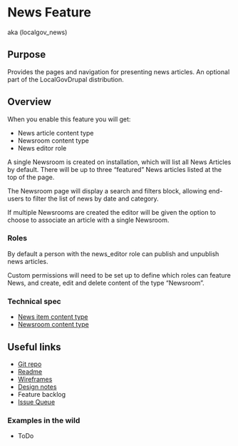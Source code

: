 # News Feature 

aka (localgov_news)

## Purpose
Provides the pages and navigation for presenting news articles. An optional part of the LocalGovDrupal distribution.

## Overview
When you enable this feature you will get:
* News article content type
* Newsroom content type
* News editor role

A single Newsroom is created on installation, which will list all News Articles by default. There will be up to three “featured” News articles listed at the top of the page. 

The Newsroom page will display a search and filters block, allowing end-users to filter the list of news by date and category.

If multiple Newsrooms are created the editor will be given the option to choose to associate an article with a single Newsroom. 

### Roles 
By default a person with the news_editor role can publish and unpublish news articles.

Custom permissions will need to be set up to define which roles can feature News, and create, edit and delete content of the type “Newsroom”.

### Technical spec
- [News item content type](http://localhost:49728/config/content-types.html#news-article)
- [Newsroom content type](http://localhost:49728/config/content-types.html#newsroom)

## Useful links
- [Git repo](https://github.com/localgovdrupal/localgov_news)
- [Readme](https://github.com/localgovdrupal/localgov_news/blob/master/README.md)
- [Wireframes](https://design.penpot.app/#/view/54c29d80-c3a6-11eb-8557-f55ab9adbb41/54c29d81-c3a6-11eb-8557-f55ab9adbb41?index=0)
- [Design notes](https://miro.com/app/board/o9J_lHm9M2s=/?moveToWidget=3074457359569856449&cot=14)
- Feature backlog
- [Issue Queue](https://github.com/localgovdrupal/localgov_news/issues)

### Examples in the wild
 - ToDo
